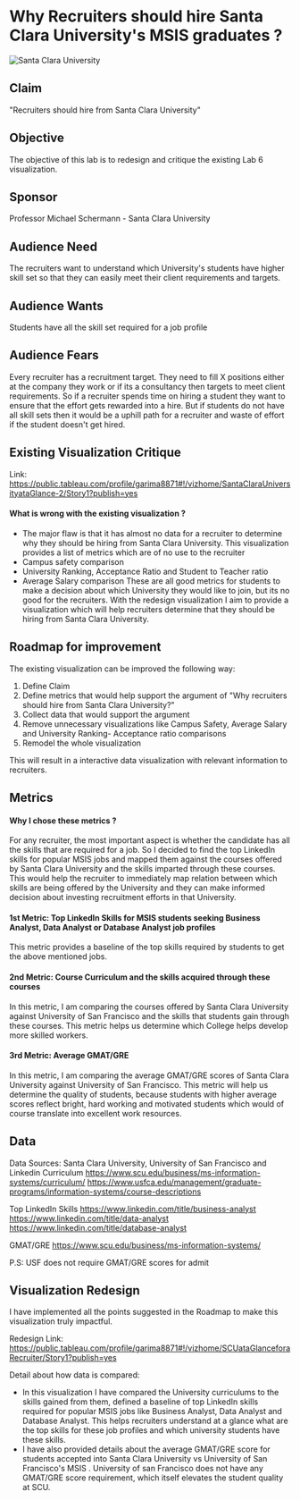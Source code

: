 # Why Recruiters should hire Santa Clara University's MSIS graduates ?
![Santa Clara University](https://pixabay.com/p-1977914/?no_redirect)

## Claim
"Recruiters should hire from Santa Clara University"

## Objective

The objective of this lab is to redesign and critique the existing Lab 6 visualization.

## Sponsor

Professor Michael Schermann - Santa Clara University

## Audience Need
The recruiters want to understand which University's students have higher skill set so that they can easily meet their client requirements and targets.

## Audience Wants
Students have all the skill set required for a job profile

## Audience Fears
Every recruiter has a recruitment target. They need to fill X positions either at the company they work or if its a consultancy then targets to meet client requirements. So if a recruiter spends time on hiring a student they want to ensure that the effort gets rewarded into a hire. But if students do not have all skill sets then it would be a uphill path for a recruiter and waste of effort if the student doesn't get hired.

## Existing Visualization Critique

Link: https://public.tableau.com/profile/garima8871#!/vizhome/SantaClaraUniversityataGlance-2/Story1?publish=yes

#### What is wrong with the existing visualization ?
- The major flaw is that it has almost no data for a recruiter to determine why they should be hiring from Santa Clara University.
This visualization provides a list of metrics which are of no use to the recruiter
- Campus safety comparison 
- University Ranking, Acceptance Ratio and Student to Teacher ratio
- Average Salary comparison
These are all good metrics for students to make a decision about which University they would like to join, but its no good for the recruiters.
With the redesign visualization I aim to provide a visualization which will help recruiters determine that they should be hiring from Santa Clara University.

## Roadmap for improvement

The existing visualization can be improved the following way:
1) Define Claim
2) Define metrics that would help support the argument of "Why recruiters should hire from Santa Clara University?"
3) Collect data that would support the argument
4) Remove unnecessary visualizations like Campus Safety, Average Salary and University Ranking- Acceptance ratio comparisons
5) Remodel the whole visualization

This will result in a interactive data visualization with relevant information to recruiters.

## Metrics

#### Why I chose these metrics ?
For any recruiter, the most important aspect is whether the candidate has all the skills that are required for a job. So I decided to find the top LinkedIn skills for popular MSIS jobs and mapped them against the courses offered by Santa Clara University and the skills imparted through these courses. This would help the recruiter to immediately map relation between which skills are being offered by the University and they can make informed decision about investing recruitment efforts in that University.

#### 1st Metric: Top LinkedIn Skills for MSIS students seeking Business Analyst, Data Analyst or Database Analyst job profiles
This metric provides a baseline of the top skills required by students to get the above mentioned jobs.

#### 2nd Metric: Course Curriculum and the skills acquired through these courses

In this metric, I am comparing the courses offered by Santa Clara University against University of San Francisco and the skills that students gain through these courses. This metric helps us determine which College helps develop more skilled workers.

#### 3rd Metric: Average GMAT/GRE 

In this metric, I am comparing the average GMAT/GRE scores of Santa Clara University against University of San Francisco. This metric will help us determine the quality of students, because students with higher average scores reflect bright, hard working and motivated students which would of course translate into excellent work resources.


## Data

Data Sources: Santa Clara University, University of San Francisco and Linkedin
Curriculum
https://www.scu.edu/business/ms-information-systems/curriculum/
https://www.usfca.edu/management/graduate-programs/information-systems/course-descriptions

Top LinkedIn Skills
https://www.linkedin.com/title/business-analyst
https://www.linkedin.com/title/data-analyst
https://www.linkedin.com/title/database-analyst

GMAT/GRE
https://www.scu.edu/business/ms-information-systems/

P.S: USF does not require GMAT/GRE scores for admit


## Visualization Redesign

I have implemented all the points suggested in the Roadmap to make this visualization truly impactful.

Redesign Link:
https://public.tableau.com/profile/garima8871#!/vizhome/SCUataGlanceforaRecruiter/Story1?publish=yes

Detail about how data is compared: 
- In this visualization I have compared the University curriculums to the skills gained from them, defined a baseline of top LinkedIn skills required for popular MSIS jobs like Business Analyst, Data Analyst and Database Analyst. This helps recruiters understand at a glance what are the top skills for these job profiles and which university students have these skills.
- I have also provided details about the average GMAT/GRE score for students accepted into Santa Clara University vs University of San Francisco's MSIS . University of san Francisco does not have any GMAT/GRE score requirement, which itself elevates the student quality at SCU.

